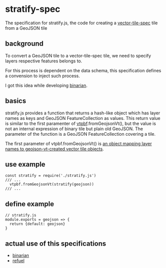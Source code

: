 # stratify-spec
The specification for stratify.js, the code for creating a [vector-tile-spec](https://github.com/mapbox/vector-tile-spec/) tile from a GeoJSON tile

## background
To convert a GeoJSON tile to a vector-tile-spec tile, we need to specify layers respective features belongs to. 

For this process is dependent on the data schema, this specification defines a convension to inject such process.

I got this idea while developing [binarian](https://github.com/hfu/binarian/).

## basics
stratify.js provides a function that returns a hash-like object which has layer names as keys and GeoJSON FeatureCollection as values. This return value is similar to the first paramenter of [vtpbf](https://github.com/mapbox/vt-pbf).fromGeojsonVt(), but the value is not an internal expression of binary tile but plain old GeoJSON. The parameter of the function is a GeoJSON FeatureCollection covering a tile. 

The first parameter of vtpbf.fromGeojsonVt() is [an object mapping layer names to geojson-vt-created vector tile objects](https://github.com/mapbox/vt-pbf/blob/master/index.js#L24).

## use example
```node
const stratify = require('./stratify.js')
/// ...
  vtpbf.fromGeojsonVt(stratify(geojson))
/// ...
```

## define example
```node
// stratify.js
module.exports = geojson => {
  return {default: geojson}
}
```

## actual use of this specifications
- [binarian](https://github.com/hfu/binarian)
- [refuel](https://github.com/hfu/refuel)
